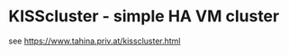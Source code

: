 KISScluster - simple HA VM cluster
==================================

see https://www.tahina.priv.at/kisscluster.html

